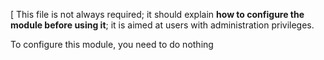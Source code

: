 [ This file is not always required; it should explain **how to configure the module before using it**; it is aimed at users with administration privileges.

To configure this module, you need to do nothing
